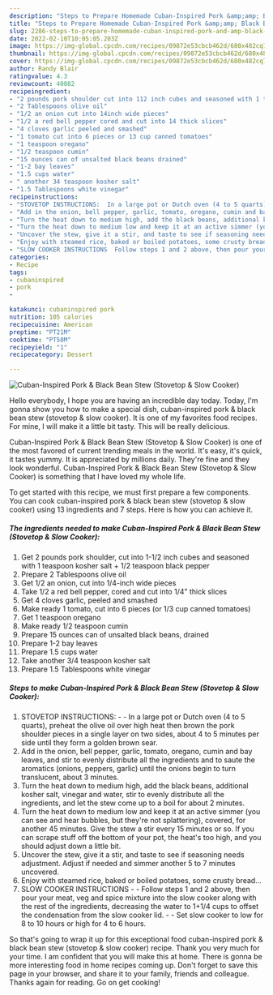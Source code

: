 ```yaml
---
description: "Steps to Prepare Homemade Cuban-Inspired Pork &amp;amp; Black Bean Stew (Stovetop &amp;amp; Slow Cooker)"
title: "Steps to Prepare Homemade Cuban-Inspired Pork &amp;amp; Black Bean Stew (Stovetop &amp;amp; Slow Cooker)"
slug: 2286-steps-to-prepare-homemade-cuban-inspired-pork-and-amp-black-bean-stew-stovetop-and-amp-slow-cooker
date: 2022-02-10T10:05:05.203Z
image: https://img-global.cpcdn.com/recipes/09872e53cbcb462d/680x482cq70/cuban-inspired-pork-black-bean-stew-stovetop-slow-cooker-recipe-main-photo.jpg
thumbnail: https://img-global.cpcdn.com/recipes/09872e53cbcb462d/680x482cq70/cuban-inspired-pork-black-bean-stew-stovetop-slow-cooker-recipe-main-photo.jpg
cover: https://img-global.cpcdn.com/recipes/09872e53cbcb462d/680x482cq70/cuban-inspired-pork-black-bean-stew-stovetop-slow-cooker-recipe-main-photo.jpg
author: Randy Blair
ratingvalue: 4.3
reviewcount: 40082
recipeingredient:
- "2 pounds pork shoulder cut into 112 inch cubes and seasoned with 1 teaspoon kosher salt  12 teaspoon black pepper"
- "2 Tablespoons olive oil"
- "1/2 an onion cut into 14inch wide pieces"
- "1/2 a red bell pepper cored and cut into 14 thick slices"
- "4 cloves garlic peeled and smashed"
- "1 tomato cut into 6 pieces or 13 cup canned tomatoes"
- "1 teaspoon oregano"
- "1/2 teaspoon cumin"
- "15 ounces can of unsalted black beans drained"
- "1-2 bay leaves"
- "1.5 cups water"
- " another 34 teaspoon kosher salt"
- "1.5 Tablespoons white vinegar"
recipeinstructions:
- "STOVETOP INSTRUCTIONS:  In a large pot or Dutch oven (4 to 5 quarts), preheat the olive oil over high heat then brown the pork shoulder pieces in a single layer on two sides, about 4 to 5 minutes per side until they form a golden brown sear."
- "Add in the onion, bell pepper, garlic, tomato, oregano, cumin and bay leaves, and stir to evenly distribute all the ingredients and to saute the aromatics (onions, peppers, garlic) until the onions begin to turn translucent, about 3 minutes."
- "Turn the heat down to medium high, add the black beans, additional kosher salt, vinegar and water, stir to evenly distribute all the ingredients, and let the stew come up to a boil for about 2 minutes."
- "Turn the heat down to medium low and keep it at an active simmer (you can see and hear bubbles, but they&#39;re not splattering), covered, for another 45 minutes. Give the stew a stir every 15 minutes or so. If you can scrape stuff off the bottom of your pot, the heat&#39;s too high, and you should adjust down a little bit."
- "Uncover the stew, give it a stir, and taste to see if seasoning needs adjustment. Adjust if needed and simmer another 5 to 7 minutes uncovered."
- "Enjoy with steamed rice, baked or boiled potatoes, some crusty bread..."
- "SLOW COOKER INSTRUCTIONS  Follow steps 1 and 2 above, then pour your meat, veg and spice mixture into the slow cooker along with the rest of the ingredients, decreasing the water to 1+1/4 cups to offset the condensation from the slow cooker lid.  Set slow cooker to low for 8 to 10 hours or high for 4 to 6 hours."
categories:
- Recipe
tags:
- cubaninspired
- pork
- 

katakunci: cubaninspired pork  
nutrition: 105 calories
recipecuisine: American
preptime: "PT21M"
cooktime: "PT58M"
recipeyield: "1"
recipecategory: Dessert

---
```



![Cuban-Inspired Pork &amp; Black Bean Stew (Stovetop &amp; Slow Cooker)](https://img-global.cpcdn.com/recipes/09872e53cbcb462d/680x482cq70/cuban-inspired-pork-black-bean-stew-stovetop-slow-cooker-recipe-main-photo.jpg)

Hello everybody, I hope you are having an incredible day today. Today, I'm gonna show you how to make a special dish, cuban-inspired pork &amp; black bean stew (stovetop &amp; slow cooker). It is one of my favorites food recipes. For mine, I will make it a little bit tasty. This will be really delicious.



Cuban-Inspired Pork &amp; Black Bean Stew (Stovetop &amp; Slow Cooker) is one of the most favored of current trending meals in the world. It's easy, it's quick, it tastes yummy. It is appreciated by millions daily. They're fine and they look wonderful. Cuban-Inspired Pork &amp; Black Bean Stew (Stovetop &amp; Slow Cooker) is something that I have loved my whole life.


To get started with this recipe, we must first prepare a few components. You can cook cuban-inspired pork &amp; black bean stew (stovetop &amp; slow cooker) using 13 ingredients and 7 steps. Here is how you can achieve it.

<!--inarticleads1-->

##### The ingredients needed to make Cuban-Inspired Pork &amp; Black Bean Stew (Stovetop &amp; Slow Cooker):

1. Get 2 pounds pork shoulder, cut into 1-1/2 inch cubes and seasoned with 1 teaspoon kosher salt + 1/2 teaspoon black pepper
1. Prepare 2 Tablespoons olive oil
1. Get 1/2 an onion, cut into 1/4-inch wide pieces
1. Take 1/2 a red bell pepper, cored and cut into 1/4&#34; thick slices
1. Get 4 cloves garlic, peeled and smashed
1. Make ready 1 tomato, cut into 6 pieces (or 1/3 cup canned tomatoes)
1. Get 1 teaspoon oregano
1. Make ready 1/2 teaspoon cumin
1. Prepare 15 ounces can of unsalted black beans, drained
1. Prepare 1-2 bay leaves
1. Prepare 1.5 cups water
1. Take  another 3/4 teaspoon kosher salt
1. Prepare 1.5 Tablespoons white vinegar




<!--inarticleads2-->

##### Steps to make Cuban-Inspired Pork &amp; Black Bean Stew (Stovetop &amp; Slow Cooker):

1. STOVETOP INSTRUCTIONS: -  - In a large pot or Dutch oven (4 to 5 quarts), preheat the olive oil over high heat then brown the pork shoulder pieces in a single layer on two sides, about 4 to 5 minutes per side until they form a golden brown sear.
1. Add in the onion, bell pepper, garlic, tomato, oregano, cumin and bay leaves, and stir to evenly distribute all the ingredients and to saute the aromatics (onions, peppers, garlic) until the onions begin to turn translucent, about 3 minutes.
1. Turn the heat down to medium high, add the black beans, additional kosher salt, vinegar and water, stir to evenly distribute all the ingredients, and let the stew come up to a boil for about 2 minutes.
1. Turn the heat down to medium low and keep it at an active simmer (you can see and hear bubbles, but they&#39;re not splattering), covered, for another 45 minutes. Give the stew a stir every 15 minutes or so. If you can scrape stuff off the bottom of your pot, the heat&#39;s too high, and you should adjust down a little bit.
1. Uncover the stew, give it a stir, and taste to see if seasoning needs adjustment. Adjust if needed and simmer another 5 to 7 minutes uncovered.
1. Enjoy with steamed rice, baked or boiled potatoes, some crusty bread...
1. SLOW COOKER INSTRUCTIONS -  - Follow steps 1 and 2 above, then pour your meat, veg and spice mixture into the slow cooker along with the rest of the ingredients, decreasing the water to 1+1/4 cups to offset the condensation from the slow cooker lid. -  - Set slow cooker to low for 8 to 10 hours or high for 4 to 6 hours.




So that's going to wrap it up for this exceptional food cuban-inspired pork &amp; black bean stew (stovetop &amp; slow cooker) recipe. Thank you very much for your time. I am confident that you will make this at home. There is gonna be more interesting food in home recipes coming up. Don't forget to save this page in your browser, and share it to your family, friends and colleague. Thanks again for reading. Go on get cooking!
